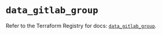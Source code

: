 # `data_gitlab_group`

Refer to the Terraform Registry for docs: [`data_gitlab_group`](https://registry.terraform.io/providers/gitlabhq/gitlab/17.11.0/docs/data-sources/group).
